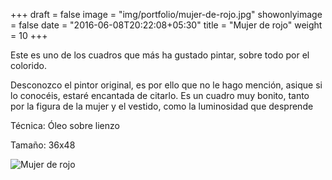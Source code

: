 +++
draft = false
image = "img/portfolio/mujer-de-rojo.jpg"
showonlyimage = false
date = "2016-06-08T20:22:08+05:30"
title = "Mujer de rojo"
weight = 10
+++

Este es uno de los cuadros que más ha gustado pintar, sobre todo por el colorido.
<!--more-->

Desconozco el pintor original, es por ello que no le hago mención, asique si lo conocéis, estaré encantada de citarlo. Es un cuadro muy bonito, tanto por la figura de la mujer y el vestido, como la luminosidad que desprende

Técnica: Óleo sobre lienzo

Tamaño: 36x48

![Mujer de rojo](/img/portfolio/mujer-de-rojo.jpg)
